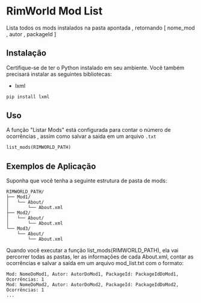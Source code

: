 # RimWorld Mod List 

Lista todos os mods instalados na pasta apontada , retornando [ nome_mod , autor , packageId ]


## Instalação

Certifique-se de ter o Python instalado em seu ambiente. Você também precisará instalar as seguintes bibliotecas:
 - lxml

```python
pip install lxml
```

## Uso

A função "Listar Mods" está configurada para contar o número de ocorrências , assim como salvar a saida em um arquivo `.txt`

```python
list_mods(RIMWORLD_PATH)
```

## Exemplos de Aplicação

Suponha que você tenha a seguinte estrutura de pasta de mods:

```
RIMWORLD_PATH/
├── Mod1/
│   └── About/
│       └── About.xml
├── Mod2/
│   └── About/
│       └── About.xml
└── Mod3/
    └── About/
        └── About.xml
```

        
Quando você executar a função list_mods(RIMWORLD_PATH), ela vai percorrer todas as pastas, ler as informações de cada About.xml, contar as ocorrências e salvar a saída em um arquivo mod_list.txt com o formato:


```
Mod: NomeDoMod1, Autor: AutorDoMod1, PackageId: PackageIdDoMod1, Ocorrências: 1
Mod: NomeDoMod2, Autor: AutorDoMod2, PackageId: PackageIdDoMod2, Ocorrências: 1
...
```




